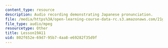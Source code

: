 ```yaml
---
content_type: resource
description: Audio recording demonstrating Japanese pronunciation.
file: /media/https%3A/open-learning-course-data-rc.s3.amazonaws.com/21g-504-japanese-iv-spring-2009/802f652e69d795b74aa8e69282f35d9f_Lesson19A11.mp3
file_type: audio/mpeg
resourcetype: Other
title: Lesson19A11
uid: 802f652e-69d7-95b7-4aa8-e69282f35d9f
---
```

